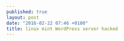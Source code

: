 ```yaml
---
published: true
layout: post
date: "2016-02-22 07:46 +0100"
title: linux mint WordPress server hacked
---
```


